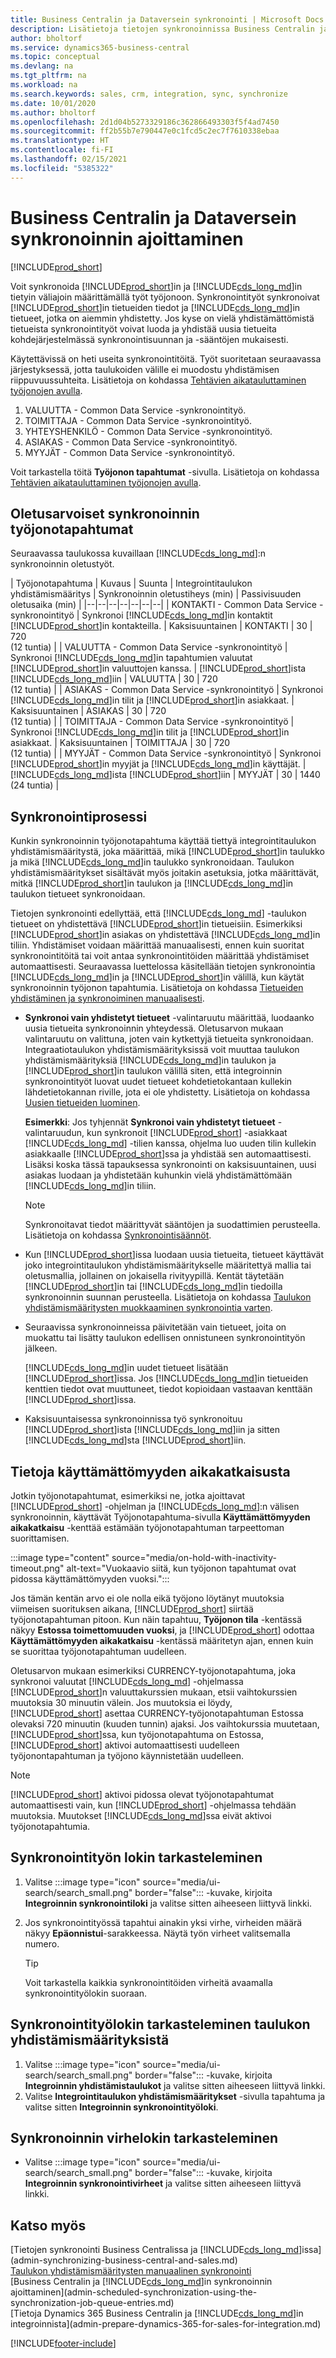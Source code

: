 ```yaml
---
title: Business Centralin ja Dataversein synkronointi | Microsoft Docs
description: Lisätietoja tietojen synkronoinnissa Business Centralin ja Dataversein välillä.
author: bholtorf
ms.service: dynamics365-business-central
ms.topic: conceptual
ms.devlang: na
ms.tgt_pltfrm: na
ms.workload: na
ms.search.keywords: sales, crm, integration, sync, synchronize
ms.date: 10/01/2020
ms.author: bholtorf
ms.openlocfilehash: 2d1d04b5273329186c362866493303f5f4ad7450
ms.sourcegitcommit: ff2b55b7e790447e0c1fcd5c2ec7f7610338ebaa
ms.translationtype: HT
ms.contentlocale: fi-FI
ms.lasthandoff: 02/15/2021
ms.locfileid: "5385322"
---
```

# <a name="scheduling-a-synchronization-between-business-central-and-dataverse"></a>Business Centralin ja Dataversein synkronoinnin ajoittaminen
[!INCLUDE[prod_short](includes/cc_data_platform_banner.md)]

Voit synkronoida [!INCLUDE[prod_short](includes/prod_short.md)]in ja [!INCLUDE[cds_long_md](includes/cds_long_md.md)]in tietyin väliajoin määrittämällä työt työjonoon. Synkronointityöt synkronoivat [!INCLUDE[prod_short](includes/prod_short.md)]in tietueiden tiedot ja [!INCLUDE[cds_long_md](includes/cds_long_md.md)]in tietueet, jotka on aiemmin yhdistetty. Jos kyse on vielä yhdistämättömistä tietueista synkronointityöt voivat luoda ja yhdistää uusia tietueita kohdejärjestelmässä synkronointisuunnan ja -sääntöjen mukaisesti. 

Käytettävissä on heti useita synkronointitöitä. Työt suoritetaan seuraavassa järjestyksessä, jotta taulukoiden välille ei muodostu yhdistämisen riippuvuussuhteita. Lisätietoja on kohdassa [Tehtävien aikatauluttaminen työjonojen avulla](admin-job-queues-schedule-tasks.md).

1. VALUUTTA - Common Data Service -synkronointityö.
2. TOIMITTAJA - Common Data Service -synkronointityö.
3. YHTEYSHENKILÖ - Common Data Service -synkronointityö.
4. ASIAKAS - Common Data Service -synkronointityö.
5. MYYJÄT - Common Data Service -synkronointityö.

Voit tarkastella töitä **Työjonon tapahtumat** -sivulla. Lisätietoja on kohdassa [Tehtävien aikatauluttaminen työjonojen avulla](admin-job-queues-schedule-tasks.md).

## <a name="default-synchronization-job-queue-entries"></a>Oletusarvoiset synkronoinnin työjonotapahtumat

Seuraavassa taulukossa kuvaillaan [!INCLUDE[cds_long_md](includes/cds_long_md.md)]:n synkronoinnin oletustyöt.  

| Työjonotapahtuma | Kuvaus | Suunta | Integrointitaulukon yhdistämismääritys | Synkronoinnin oletustiheys (min) | Passivisuuden oletusaika (min) |
|--|--|--|--|--|--|--|
| KONTAKTI - Common Data Service -synkronointityö | Synkronoi [!INCLUDE[cds_long_md](includes/cds_long_md.md)]in kontaktit [!INCLUDE[prod_short](includes/prod_short.md)]in kontakteilla. | Kaksisuuntainen | KONTAKTI | 30 | 720 <br>(12 tuntia) |
| VALUUTTA - Common Data Service -synkronointityö | Synkronoi [!INCLUDE[cds_long_md](includes/cds_long_md.md)]in tapahtumien valuutat [!INCLUDE[prod_short](includes/prod_short.md)]in valuuttojen kanssa. | [!INCLUDE[prod_short](includes/prod_short.md)]ista [!INCLUDE[cds_long_md](includes/cds_long_md.md)]iin | VALUUTTA | 30 | 720 <br> (12 tuntia) |
| ASIAKAS - Common Data Service -synkronointityö | Synkronoi [!INCLUDE[cds_long_md](includes/cds_long_md.md)]in tilit ja [!INCLUDE[prod_short](includes/prod_short.md)]in asiakkaat. | Kaksisuuntainen | ASIAKAS | 30 | 720<br> (12 tuntia) |
| TOIMITTAJA - Common Data Service -synkronointityö | Synkronoi [!INCLUDE[cds_long_md](includes/cds_long_md.md)]in tilit ja [!INCLUDE[prod_short](includes/prod_short.md)]in asiakkaat. | Kaksisuuntainen | TOIMITTAJA | 30 | 720<br> (12 tuntia) |
| MYYJÄT - Common Data Service -synkronointityö | Synkronoi [!INCLUDE[prod_short](includes/prod_short.md)]in myyjät ja [!INCLUDE[cds_long_md](includes/cds_long_md.md)]in käyttäjät. | [!INCLUDE[cds_long_md](includes/cds_long_md.md)]ista [!INCLUDE[prod_short](includes/prod_short.md)]iin | MYYJÄT | 30 | 1440<br> (24 tuntia) |

## <a name="synchronization-process"></a>Synkronointiprosessi

Kunkin synkronoinnin työjonotapahtuma käyttää tiettyä integrointitaulukon yhdistämismääritystä, joka määrittää, mikä [!INCLUDE[prod_short](includes/prod_short.md)]in taulukko ja mikä [!INCLUDE[cds_long_md](includes/cds_long_md.md)]in taulukko synkronoidaan. Taulukon yhdistämismääritykset sisältävät myös joitakin asetuksia, jotka määrittävät, mitkä [!INCLUDE[prod_short](includes/prod_short.md)]in taulukon ja [!INCLUDE[cds_long_md](includes/cds_long_md.md)]in taulukon tietueet synkronoidaan.  

Tietojen synkronointi edellyttää, että [!INCLUDE[cds_long_md](includes/cds_long_md.md)] -taulukon tietueet on yhdistettävä [!INCLUDE[prod_short](includes/prod_short.md)]in tietueisiin. Esimerkiksi [!INCLUDE[prod_short](includes/prod_short.md)]in asiakas on yhdistettävä [!INCLUDE[cds_long_md](includes/cds_long_md.md)]in tiliin. Yhdistämiset voidaan määrittää manuaalisesti, ennen kuin suoritat synkronointitöitä tai voit antaa synkronointitöiden määrittää yhdistämiset automaattisesti. Seuraavassa luettelossa käsitellään tietojen synkronointia [!INCLUDE[cds_long_md](includes/cds_long_md.md)]in ja [!INCLUDE[prod_short](includes/prod_short.md)]in välillä, kun käytät synkronoinnin työjonon tapahtumia. Lisätietoja on kohdassa [Tietueiden yhdistäminen ja synkronoiminen manuaalisesti](admin-how-to-couple-and-synchronize-records-manually.md).

- **Synkronoi vain yhdistetyt tietueet** -valintaruutu määrittää, luodaanko uusia tietueita synkronoinnin yhteydessä. Oletusarvon mukaan valintaruutu on valittuna, joten vain kytkettyjä tietueita synkronoidaan. Integraatiotaulukon yhdistämismäärityksissä voit muuttaa taulukon yhdistämismäärityksiä [!INCLUDE[cds_long_md](includes/cds_long_md.md)]in taulukon ja [!INCLUDE[prod_short](includes/prod_short.md)]in taulukon välillä siten, että integroinnin synkronointityöt luovat uudet tietueet kohdetietokantaan kullekin lähdetietokannan riville, jota ei ole yhdistetty. Lisätietoja on kohdassa [Uusien tietueiden luominen](admin-how-to-modify-table-mappings-for-synchronization.md#creating-new-records).

    **Esimerkki**: Jos tyhjennät **Synkronoi vain yhdistetyt tietueet** -valintaruudun, kun synkronoit [!INCLUDE[prod_short](includes/prod_short.md)] -asiakkaat [!INCLUDE[cds_long_md](includes/cds_long_md.md)] -tilien kanssa, ohjelma luo uuden tilin kullekin asiakkaalle [!INCLUDE[prod_short](includes/prod_short.md)]ssa ja yhdistää sen automaattisesti. Lisäksi koska tässä tapauksessa synkronointi on kaksisuuntainen, uusi asiakas luodaan ja yhdistetään kuhunkin vielä yhdistämättömään [!INCLUDE[cds_long_md](includes/cds_long_md.md)]in tiliin.  

    > [!NOTE]  
    > Synkronoitavat tiedot määrittyvät sääntöjen ja suodattimien perusteella. Lisätietoja on kohdassa [Synkronointisäännöt](admin-synchronizing-business-central-and-sales.md).

- Kun [!INCLUDE[prod_short](includes/prod_short.md)]issa luodaan uusia tietueita, tietueet käyttävät joko integrointitaulukon yhdistämismääritykselle määritettyä mallia tai oletusmallia, jollainen on jokaisella rivityypillä. Kentät täytetään [!INCLUDE[prod_short](includes/prod_short.md)]in tai [!INCLUDE[cds_long_md](includes/cds_long_md.md)]in tiedoilla synkronoinnin suunnan perusteella. Lisätietoja on kohdassa [Taulukon yhdistämismääritysten muokkaaminen synkronointia varten](admin-how-to-modify-table-mappings-for-synchronization.md).  

- Seuraavissa synkronoinneissa päivitetään vain tietueet, joita on muokattu tai lisätty taulukon edellisen onnistuneen synkronointityön jälkeen.  

     [!INCLUDE[cds_long_md](includes/cds_long_md.md)]in uudet tietueet lisätään [!INCLUDE[prod_short](includes/prod_short.md)]issa. Jos [!INCLUDE[cds_long_md](includes/cds_long_md.md)]in tietueiden kenttien tiedot ovat muuttuneet, tiedot kopioidaan vastaavan kenttään [!INCLUDE[prod_short](includes/prod_short.md)]issa.  

- Kaksisuuntaisessa synkronoinnissa työ synkronoituu [!INCLUDE[prod_short](includes/prod_short.md)]ista [!INCLUDE[cds_long_md](includes/cds_long_md.md)]iin ja sitten [!INCLUDE[cds_long_md](includes/cds_long_md.md)]sta [!INCLUDE[prod_short](includes/prod_short.md)]iin.

## <a name="about-inactivity-timeouts"></a>Tietoja käyttämättömyyden aikakatkaisusta
Jotkin työjonotapahtumat, esimerkiksi ne, jotka ajoittavat [!INCLUDE[prod_short](includes/prod_short.md)] -ohjelman ja [!INCLUDE[cds_long_md](includes/cds_long_md.md)]:n välisen synkronoinnin, käyttävät Työjonotapahtuma-sivulla **Käyttämättömyyden aikakatkaisu** -kenttää estämään työjonotapahtuman tarpeettoman suorittamisen.  

:::image type="content" source="media/on-hold-with-inactivity-timeout.png" alt-text="Vuokaavio siitä, kun työjonon tapahtumat ovat pidossa käyttämättömyyden vuoksi.":::

Jos tämän kentän arvo ei ole nolla eikä työjono löytänyt muutoksia viimeisen suorituksen aikana, [!INCLUDE[prod_short](includes/prod_short.md)] siirtää työjonotapahtuman pitoon. Kun näin tapahtuu, **Työjonon tila** -kentässä näkyy **Estossa toimettomuuden vuoksi**, ja [!INCLUDE[prod_short](includes/prod_short.md)] odottaa **Käyttämättömyyden aikakatkaisu** -kentässä määritetyn ajan, ennen kuin se suorittaa työjonotapahtuman uudelleen.  

Oletusarvon mukaan esimerkiksi CURRENCY-työjonotapahtuma, joka synkronoi valuutat [!INCLUDE[cds_long_md](includes/cds_long_md.md)] -ohjelmassa [!INCLUDE[prod_short](includes/prod_short.md)]n valuuttakurssien mukaan, etsii vaihtokurssien muutoksia 30 minuutin välein. Jos muutoksia ei löydy, [!INCLUDE[prod_short](includes/prod_short.md)] asettaa CURRENCY-työjonotapahtuman Estossa olevaksi 720 minuutin (kuuden tunnin) ajaksi. Jos vaihtokurssia muutetaan, [!INCLUDE[prod_short](includes/prod_short.md)]ssa, kun työjonotapahtuma on Estossa, [!INCLUDE[prod_short](includes/prod_short.md)] aktivoi automaattisesti uudelleen työjonontapahtuman ja työjono käynnistetään uudelleen. 

> [!Note]
> [!INCLUDE[prod_short](includes/prod_short.md)] aktivoi pidossa olevat työjonotapahtumat automaattisesti vain, kun [!INCLUDE[prod_short](includes/prod_short.md)] -ohjelmassa tehdään muutoksia. Muutokset [!INCLUDE[cds_long_md](includes/cds_long_md.md)]ssa eivät aktivoi työjonotapahtumia.

## <a name="to-view-the-synchronization-job-log"></a>Synkronointityön lokin tarkasteleminen

1. Valitse :::image type="icon" source="media/ui-search/search_small.png" border="false"::: -kuvake, kirjoita **Integroinnin synkronointiloki** ja valitse sitten aiheeseen liittyvä linkki.
2. Jos synkronointityössä tapahtui ainakin yksi virhe, virheiden määrä näkyy **Epäonnistui**-sarakkeessa. Näytä työn virheet valitsemalla numero.  

    > [!TIP]  
    > Voit tarkastella kaikkia synkronointitöiden virheitä avaamalla synkronointityölokin suoraan.

## <a name="to-view-the-synchronization-job-log-from-the-table-mappings"></a>Synkronointityölokin tarkasteleminen taulukon yhdistämismäärityksistä

1. Valitse :::image type="icon" source="media/ui-search/search_small.png" border="false"::: -kuvake, kirjoita **Integroinnin yhdistämistaulukot** ja valitse sitten aiheeseen liittyvä linkki.
2. Valitse **Integrointitaulukon yhdistämismääritykset** -sivulla tapahtuma ja valitse sitten **Integroinnin synkronointityöloki**.  

## <a name="to-view-the-synchronization-error-log"></a>Synkronoinnin virhelokin tarkasteleminen

- Valitse :::image type="icon" source="media/ui-search/search_small.png" border="false"::: -kuvake, kirjoita **Integroinnin synkronointivirheet** ja valitse sitten aiheeseen liittyvä linkki.

## <a name="see-also"></a>Katso myös

[Tietojen synkronointi Business Centralissa ja [!INCLUDE[cds_long_md](includes/cds_long_md.md)]issa](admin-synchronizing-business-central-and-sales.md)  
[Taulukon yhdistämismääritysten manuaalinen synkronointi](admin-manual-synchronization-of-table-mappings.md)  
[Business Centralin ja [!INCLUDE[cds_long_md](includes/cds_long_md.md)]in synkronoinnin ajoittaminen](admin-scheduled-synchronization-using-the-synchronization-job-queue-entries.md)  
[Tietoja Dynamics 365 Business Centralin ja [!INCLUDE[cds_long_md](includes/cds_long_md.md)]in integroinnista](admin-prepare-dynamics-365-for-sales-for-integration.md)  


[!INCLUDE[footer-include](includes/footer-banner.md)]